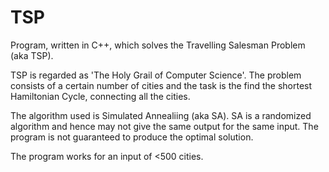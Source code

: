 # TSP
Program, written in C++, which solves the Travelling Salesman Problem (aka TSP).

TSP is regarded as 'The Holy Grail of Computer Science'. The problem consists of a certain 
number of cities and the task is the find the shortest Hamiltonian Cycle, connecting all the cities.

The algorithm used is Simulated Annealiing (aka SA). SA is a randomized algorithm and hence may not give the same output
for the same input. The program is not guaranteed to produce the optimal solution.

The program works for an input of <500 cities.
